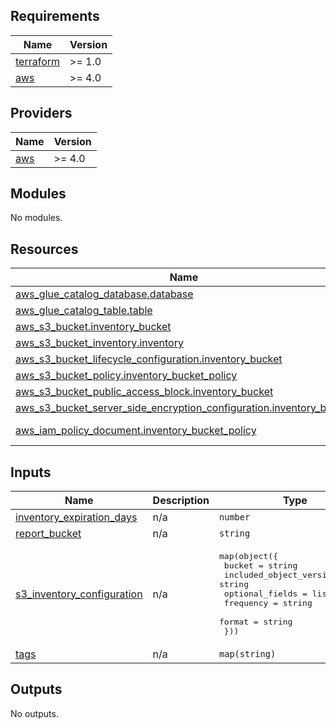 <!-- BEGIN_TF_DOCS -->
## Requirements

| Name | Version |
|------|---------|
| <a name="requirement_terraform"></a> [terraform](#requirement\_terraform) | >= 1.0 |
| <a name="requirement_aws"></a> [aws](#requirement\_aws) | >= 4.0 |

## Providers

| Name | Version |
|------|---------|
| <a name="provider_aws"></a> [aws](#provider\_aws) | >= 4.0 |

## Modules

No modules.

## Resources

| Name | Type |
|------|------|
| [aws_glue_catalog_database.database](https://registry.terraform.io/providers/hashicorp/aws/latest/docs/resources/glue_catalog_database) | resource |
| [aws_glue_catalog_table.table](https://registry.terraform.io/providers/hashicorp/aws/latest/docs/resources/glue_catalog_table) | resource |
| [aws_s3_bucket.inventory_bucket](https://registry.terraform.io/providers/hashicorp/aws/latest/docs/resources/s3_bucket) | resource |
| [aws_s3_bucket_inventory.inventory](https://registry.terraform.io/providers/hashicorp/aws/latest/docs/resources/s3_bucket_inventory) | resource |
| [aws_s3_bucket_lifecycle_configuration.inventory_bucket](https://registry.terraform.io/providers/hashicorp/aws/latest/docs/resources/s3_bucket_lifecycle_configuration) | resource |
| [aws_s3_bucket_policy.inventory_bucket_policy](https://registry.terraform.io/providers/hashicorp/aws/latest/docs/resources/s3_bucket_policy) | resource |
| [aws_s3_bucket_public_access_block.inventory_bucket](https://registry.terraform.io/providers/hashicorp/aws/latest/docs/resources/s3_bucket_public_access_block) | resource |
| [aws_s3_bucket_server_side_encryption_configuration.inventory_bucket](https://registry.terraform.io/providers/hashicorp/aws/latest/docs/resources/s3_bucket_server_side_encryption_configuration) | resource |
| [aws_iam_policy_document.inventory_bucket_policy](https://registry.terraform.io/providers/hashicorp/aws/latest/docs/data-sources/iam_policy_document) | data source |

## Inputs

| Name | Description | Type | Default | Required |
|------|-------------|------|---------|:--------:|
| <a name="input_inventory_expiration_days"></a> [inventory\_expiration\_days](#input\_inventory\_expiration\_days) | n/a | `number` | `30` | no |
| <a name="input_report_bucket"></a> [report\_bucket](#input\_report\_bucket) | n/a | `string` | n/a | yes |
| <a name="input_s3_inventory_configuration"></a> [s3\_inventory\_configuration](#input\_s3\_inventory\_configuration) | n/a | <pre>map(object({<br>    bucket                   = string<br>    included_object_versions = string<br>    optional_fields          = list(string)<br>    frequency                = string<br>    format                   = string<br>  }))</pre> | n/a | yes |
| <a name="input_tags"></a> [tags](#input\_tags) | n/a | `map(string)` | n/a | yes |

## Outputs

No outputs.
<!-- END_TF_DOCS -->